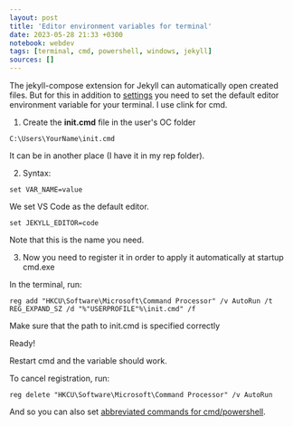 ```yaml
---
layout: post
title: 'Editor environment variables for terminal'
date: 2023-05-28 21:33 +0300
notebook: webdev
tags: [terminal, cmd, powershell, windows, jekyll]
sources: []
---
```

The jekyll-compose extension for Jekyll can automatically open created files. But for this in addition to [settings](https://github.com/jekyll/jekyll-compose#auto-open-new-drafts-or-posts-in-your-editor) you need to set the default editor environment variable for your terminal. I use clink for cmd.

1. Create the **init.cmd** file in the user's OC folder
```
C:\Users\YourName\init.cmd
```
It can be in another place (I have it in my rep folder).

2. Syntax:

```
set VAR_NAME=value
```

We set VS Code as the default editor.
```
set JEKYLL_EDITOR=code
```
Note that this is the name you need.

3. Now you need to register it in order to apply it automatically at startup cmd.exe

In the terminal, run:

```
reg add "HKCU\Software\Microsoft\Command Processor" /v AutoRun /t REG_EXPAND_SZ /d "%"USERPROFILE"%\init.cmd" /f
```	
Make sure that the path to init.cmd is specified correctly

Ready!

Restart cmd and the variable should work.

To cancel registration, run:

```
reg delete "HKCU\Software\Microsoft\Command Processor" /v AutoRun
```

And so you can also set [abbreviated commands for cmd/powershell](alias-for-command-in-cmd.html).
